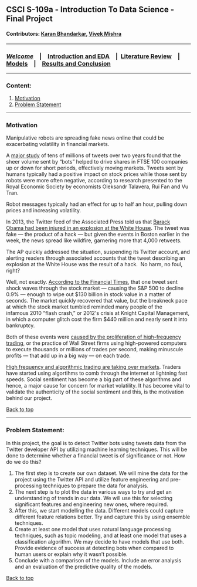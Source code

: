 ## CSCI S-109a - Introduction To Data Science - Final Project
#### Contributors: [Karan Bhandarkar](mailto:karanbhandarkar@gmail.com), [Vivek Mishra](mailto:iblpvivek@icloud.com)
<HR>
  
### [**_Welcome_**](README.md)&emsp;|&emsp;[Introduction and EDA](intro-and-eda.md)&emsp;|&ensp;[Literature Review](lit-review.md)&emsp;|&emsp;[Models](models.md)&emsp;|&emsp;[Results and Conclusion](results-and-concl.md)
<HR>

### Content:
1. [Motivation](#motivation)
2. [Problem Statement](#problem-statement)

<HR>

### Motivation 

Manipulative robots are spreading fake news online that could be exacerbating volatility in financial markets.

A [major study](https://editorialexpress.com/cgi-bin/conference/download.cgi?db_name=RESConf2018&paper_id=874)  of tens of millions of tweets over two years found that the sheer volume sent by “bots” helped to drive shares in FTSE 100 companies up or down for short periods, effectively moving markets. Tweets sent by humans typically had a positive impact on stock prices while those sent by robots were more often negative, according to research presented to the Royal Economic Society by economists Oleksandr Talavera, Rui Fan and Vu Tran.

Robot messages typically had an effect for up to half an hour, pulling down prices and increasing volatility.

In 2013, the Twitter feed of the Associated Press told us that [Barack Obama had been injured in an explosion at the White House](https://www.theguardian.com/business/2013/apr/23/ap-tweet-hack-wall-street-freefall). The tweet was fake — the product of a hack — but given the events in Boston earlier in the week, the news spread like wildfire, garnering more that 4,000 retweets.

The AP quickly addressed the situation, suspending its Twitter account, and alerting readers through associated accounts that the tweet describing an explosion at the White House was the result of a hack.  No harm, no foul, right?

Well, not exactly. [According to the Financial Times](https://www.ft.com/content/33685e56-ac3d-11e2-a063-00144feabdc0#axzz2RLrglMyc), that one tweet sent shock waves through the stock market — causing the S&P 500 to decline 0.9% — enough to wipe out $130 billion in stock value in a matter of seconds. The market quickly recovered that value, but the breakneck pace at which the stock market tumbled reminded many people of the infamous 2010 “flash crash,” or 2012's crisis at Knight Capital Management, in which a computer glitch cost the firm $440 million and nearly sent it into bankruptcy.

Both of these events were [caused by the proliferation of high-frequency trading](http://www.dailymail.co.uk/sciencetech/article-3090221/The-tweet-cost-139-BILLION-Researchers-analyse-impact-hacked-message-claiming-President-Obama-injured-White-House-explosion.html), or the practice of Wall Street firms using high-powered computers to execute thousands or millions of trades per second, making minuscule profits — that add up in a big way — on each trade.

[High frequency and algorithmic trading are taking over markets](https://medium.com/@ruzbehb/high-frequency-and-algo-trading-are-taking-over-markets-what-it-means-for-you-7017dec1308e). Traders have started using algortihms to comb through the internet at lightning fast speeds. Social sentiment has become a big part of these algorithms and hence, a major cause for concern for market volatility. It has become vital to validate the authenticity of the social sentiment and this, is the motivation behind our project.

[Back to top](#content)

<HR>
  
### Problem Statement:

In this project, the goal is to detect Twitter bots using tweets data from the Twitter developer API by utilizing machine learning techniques. This will be done to determine whether a financial tweet is of significance or not. How do we do this?
1. The first step is to create our own dataset. We will mine the data for the project using the Twitter API and utilize feature engineering and pre-processing techniques to prepare the data for analysis.
1. The next step is to plot the data in various ways to try and get an understanding of trends in our data. We will use this for selecting significant features and engineering new ones, where required.
1. After this, we start modelling the data. Different models could capture different feature relations better. Try and capture this by using ensemble techniques.
1. Create at least one model that uses natural language processing techniques, such as topic modeling, and at least one model that uses a classification algorithm. We may decide to have models that use both. Provide evidence of success at detecting bots when compared to human users or explain why it wasn’t possible. 
1. Conclude with a comparison of the models. Include an error analysis and an evaluation of the predictive quality of the models. 

[Back to top](#content)

